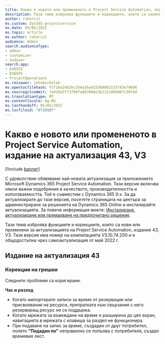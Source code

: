 ```yaml
---
title: Какво е новото или промененото в Project Service Automation, издание на актуализация 43, V3
description: Тази тема изброява функциите и корекциите, които са налични в Microsoft Dynamics 365 Project Service Automation Актуализирано издание 43, V3.
author: ruhercul
ms.custom: dyn365-projectservice
ms.date: 05/04/2022
ms.topic: article
ms.author: ruhercul
audience: Admin
search.audienceType:
- admin
- customizer
- enduser
search.app:
- D365CE
- D365PS
- ProjectOperations
ms.reviewer: johnmichalak
ms.openlocfilehash: fcf18a24b3bc354a16a415368063133743e79696
ms.sourcegitcommit: 7e419a5f73f80fa887084e3b212c90586fc397dd
ms.translationtype: MT
ms.contentlocale: bg-BG
ms.lasthandoff: 05/05/2022
ms.locfileid: "8710107"
---
```

# <a name="whats-new-or-changed-in-project-service-automation-update-release-43-v3"></a>Какво е новото или промененото в Project Service Automation, издание на актуализация 43, V3

[!include [banner](../includes/psa-now-project-operations.md)]

С удоволствие обявяваме най-новата актуализация за приложението Microsoft Dynamics 365 Project Service Automation. Тази версия включва някои важни подобрения в качеството, производителността и използваемостта. Той е съвместим с Dynamics 365 9.x. За да актуализирате до тази версия, посетете страницата на центъра за администриране за решенията на Dynamics 365 Online и инсталирайте актуализацията. За повече информация вижте: [Инсталиране, актуализиране или премахване на предпочитано решение](/power-platform/admin/install-remove-preferred-solution).

Тази тема изброява функциите и корекциите, които са нови или променени за актуализацията на Project Service Automation, издание 43, V3. Тази версия има номер на компилацията V3.10.74.200 и е общодостъпна чрез самоактуализация от май 2022 г.

## <a name="update-release-43"></a>Издание на актуализация 43

### <a name="bug-fixes"></a>Корекции на грешки

Следните проблеми са коригирани.


**Час и разход**

- Когато импортирате записи за време от резервации или присвоявания на ресурси, препратката към свързания с него резервиращ ресурс не се поддържа.
- Когато мрежата за въвеждане на време е разширена до цял екран, навигацията в мрежата с клавиша за раздел не функционира.
- При подаване на запис за време, създаден от друг потребител, полето **"Подаден по"** неправилно се попълва с потребителя, създал времевия лист.
